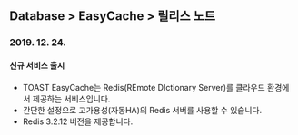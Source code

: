 ## Database > EasyCache > 릴리스 노트

### 2019. 12. 24.

#### 신규 서비스 출시

- TOAST EasyCache는 Redis(REmote DIctionary Server)를 클라우드 환경에서 제공하는 서비스입니다.
- 간단한 설정으로 고가용성(자동HA)의 Redis 서버를 사용할 수 있습니다.
- Redis 3.2.12 버전을 제공합니다.
